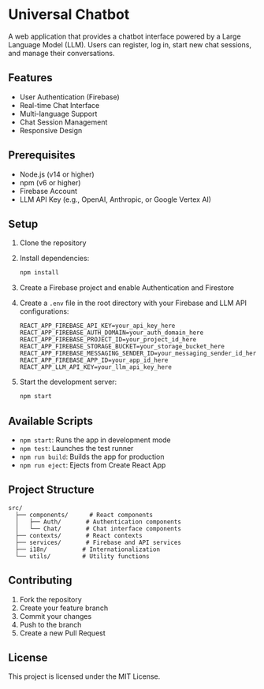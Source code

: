 # Universal Chatbot

A web application that provides a chatbot interface powered by a Large Language Model (LLM). Users can register, log in, start new chat sessions, and manage their conversations.

## Features

- User Authentication (Firebase)
- Real-time Chat Interface
- Multi-language Support
- Chat Session Management
- Responsive Design

## Prerequisites

- Node.js (v14 or higher)
- npm (v6 or higher)
- Firebase Account
- LLM API Key (e.g., OpenAI, Anthropic, or Google Vertex AI)

## Setup

1. Clone the repository
2. Install dependencies:
   ```bash
   npm install
   ```

3. Create a Firebase project and enable Authentication and Firestore

4. Create a `.env` file in the root directory with your Firebase and LLM API configurations:
   ```
   REACT_APP_FIREBASE_API_KEY=your_api_key_here
   REACT_APP_FIREBASE_AUTH_DOMAIN=your_auth_domain_here
   REACT_APP_FIREBASE_PROJECT_ID=your_project_id_here
   REACT_APP_FIREBASE_STORAGE_BUCKET=your_storage_bucket_here
   REACT_APP_FIREBASE_MESSAGING_SENDER_ID=your_messaging_sender_id_here
   REACT_APP_FIREBASE_APP_ID=your_app_id_here
   REACT_APP_LLM_API_KEY=your_llm_api_key_here
   ```

5. Start the development server:
   ```bash
   npm start
   ```

## Available Scripts

- `npm start`: Runs the app in development mode
- `npm test`: Launches the test runner
- `npm run build`: Builds the app for production
- `npm run eject`: Ejects from Create React App

## Project Structure

```
src/
  ├── components/      # React components
  │   ├── Auth/       # Authentication components
  │   └── Chat/       # Chat interface components
  ├── contexts/       # React contexts
  ├── services/       # Firebase and API services
  ├── i18n/          # Internationalization
  └── utils/         # Utility functions
```

## Contributing

1. Fork the repository
2. Create your feature branch
3. Commit your changes
4. Push to the branch
5. Create a new Pull Request

## License

This project is licensed under the MIT License.
